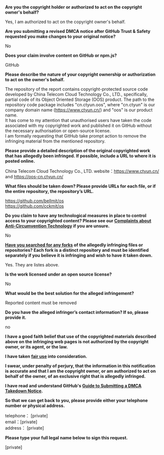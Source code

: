 **Are you the copyright holder or authorized to act on the copyright owner's behalf?**

Yes, I am authorized to act on the copyright owner's behalf.

**Are you submitting a revised DMCA notice after GitHub Trust & Safety requested you make changes to your original notice?**

No

**Does your claim involve content on GitHub or npm.js?**

GitHub

**Please describe the nature of your copyright ownership or authorization to act on the owner's behalf.**

The repository of the report contains copyright-protected source code developed by China Telecom Cloud Technology Co., LTD., specifically, partial code of its Object Oriented Storage (OOS) product. The path to the repository code package includes "cn.ctyun.oos", where "cn.ctyun" is our company domain name (https://www.ctyun.cn/) and "oos" is our product name.   
It has come to my attention that unauthorised users have taken the code associated with my copyrighted work and published it on GitHub without the necessary authorisation or open-source license.  
I am formally requesting that GitHub take prompt action to remove the infringing material from the mentioned repository.

**Please provide a detailed description of the original copyrighted work that has allegedly been infringed. If possible, include a URL to where it is posted online.**

China Telecom Cloud Technology Co., LTD. website：https://www.ctyun.cn/ and https://oos-cn.ctyun.cn/

**What files should be taken down? Please provide URLs for each file, or if the entire repository, the repository’s URL.**

https://github.com/bellmit/os  
https://github.com/cckmit/os

**Do you claim to have any technological measures in place to control access to your copyrighted content? Please see our <a href="https://docs.github.com/articles/guide-to-submitting-a-dmca-takedown-notice#complaints-about-anti-circumvention-technology">Complaints about Anti-Circumvention Technology</a> if you are unsure.**

No

**<a href="https://docs.github.com/articles/dmca-takedown-policy#b-what-about-forks-or-whats-a-fork">Have you searched for any forks</a> of the allegedly infringing files or repositories? Each fork is a distinct repository and must be identified separately if you believe it is infringing and wish to have it taken down.**

Yes. They are listes above.

**Is the work licensed under an open source license?**

No

**What would be the best solution for the alleged infringement?**

Reported content must be removed

**Do you have the alleged infringer’s contact information? If so, please provide it.**

no

**I have a good faith belief that use of the copyrighted materials described above on the infringing web pages is not authorized by the copyright owner, or its agent, or the law.**

**I have taken <a href="https://www.lumendatabase.org/topics/22">fair use</a> into consideration.**

**I swear, under penalty of perjury, that the information in this notification is accurate and that I am the copyright owner, or am authorized to act on behalf of the owner, of an exclusive right that is allegedly infringed.**

**I have read and understand GitHub's <a href="https://docs.github.com/articles/guide-to-submitting-a-dmca-takedown-notice/">Guide to Submitting a DMCA Takedown Notice</a>.**

**So that we can get back to you, please provide either your telephone number or physical address.**

telephone： [private]  
email：[private]  
address： [private]  

**Please type your full legal name below to sign this request.**

[private]  

